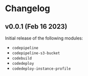 # Changelog

## v0.0.1 (Feb 16 2023)

Initial release of the following modules:
* `codepipeline`
* `codepipeline-s3-bucket`
* `codebuild`
* `codedeploy`
* `codedeploy-instance-profile`
